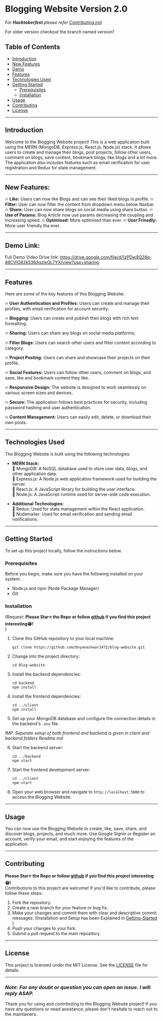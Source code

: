 # Blogging Website Version 2.0

_For **Hacktoberfest** please refer [Contributing.md](https://github.com/Dnyaneshwar2472/blog-website/blob/master/CONTRIBUTING.md)_ <br/>

For older version checkout the branch named _version1_

## Table of Contents

- [Introduction](#introduction)
- [New Features](#new-features)
- [Demo](#demo-link)
- [Features](#features)
- [Technologies Used](#technologies-used)
- [Getting Started](#getting-started)
  - [Prerequisites](#prerequisites)
  - [Installation](#installation)
- [Usage](#usage)
- [Contributing](#contributing)
- [License](#license)

---

## Introduction

Welcome to the Blogging Website project! This is a web application built using the MERN (MongoDB, Express.js, React.js, Node.js) stack. It allows users to create and manage their blogs, post projects, follow other users, comment on blogs, save content, bookmark blogs, like blogs and a lot more. The application also includes features such as email verification for user registration and Redux for state management.

---

## New Features:

🔥 **Like:** Users can now like Blogs and can see their liked blogs in profile.
🔥 **Filter:** User can now filter the content from dropdown menu below Navbar.
🔥 **Share:** User can now share blogs on social media using share button.
🔥 **Use of Params:** Blog Article now use params decreasing the coupling and increasing speed.
🔥 **Optimised:** More optimised than ever.
🔥 **User Frinedly:** More user friendly tha ever.

---

## Demo Link:

Full Demo Video Drive link: [https://drive.google.com/file/d/1zPDw9Q28q-86CVlG62k5363gzIeGL7YX/view?usp=sharing
](https://drive.google.com/file/d/1As5DVfGSCfBOT9dqbX7MIYm69XllfGra/view?usp=sharing)

---

## Features

Here are some of the key features of this Blogging Website:

🔥 **User Authentication and Profiles:** Users can create and manage their profiles, with email verification for account security.

🔥 **Blogging:** Users can create and publish their blogs with rich text formatting.

🔥 **Sharing:** Users can share any blogs on social media platforms;

🔥 **Filter Blogs:** Users can search other users and filter content according to category.

🔥 **Project Posting:** Users can share and showcase their projects on their profile.

🔥 **Social Features:** Users can follow other users, comment on blogs, and save, like and bookmark content they like.

🔥 **Responsive Design:** The website is designed to work seamlessly on various screen sizes and devices.

🔥 **Secure:** The application follows best practices for security, including password hashing and user authentication.

🔥 **Content Management:** Users can easily edit, delete, or download their own posts.

---

## Technologies Used

The Blogging Website is built using the following technologies:

- **MERN Stack:**
  <br/>
  💫 MongoDB: A NoSQL database used to store user data, blogs, and other application data. <br/>
  💫 Express.js: A Node.js web application framework used for building the server.<br/>
  💫 React.js: A JavaScript library for building the user interface.<br/>
  💫 Node.js: A JavaScript runtime used for server-side code execution.<br/>

- **Additional Technologies:**<br/>
  💫 Redux: Used for state management within the React application.<br/>
  💫 Nodemailer: Used for email verification and sending email notifications.<br/>

---

## Getting Started

To set up this project locally, follow the instructions below.

### Prerequisites

Before you begin, make sure you have the following installed on your system:

- Node.js and npm (Node Package Manager)
- Git

### Installation

(Request: **Please Star⭐️ the Repo or follow [github](https://github.com/Dnyaneshwar2472/) if you find this project interesting😁!** <br/>)

1. Clone this GitHub repository to your local machine:

   ```
   git clone https://github.com/Dnyaneshwar2472/blog-website.git
   ```

2. Change into the project directory:

   ```
   cd Blog-website
   ```

3. Install the backend dependencies:

   ```
   cd backend
   npm install
   ```

4. Install the frontend dependencies:

   ```
   cd ../client
   npm install
   ```

5. Set up your MongoDB database and configure the connection details in the backend's `.env` file.

_IMP: Seperate setup of both frontend and backend is given in *client* and *backend* folders *Readme.md*_

6. Start the backend server:

   ```
   cd ../backend
   npm start
   ```

7. Start the frontend development server:

   ```
   cd ../client
   npm start
   ```

8. Open your web browser and navigate to `http://localhost:3000` to access the Blogging Website.

---

## Usage

You can now use the Blogging Website to create, like, save, share, and discover blogs, projects, and much more. Use Google Signin or Register an account, verify your email, and start enjoying the features of the application.

---

## Contributing

**Please Star⭐️ the Repo or follow [github](https://github.com/Dnyaneshwar2472/) if you find this project interesting😁!** <br/>
Contributions to this project are welcome! If you'd like to contribute, please follow these steps:

1. Fork the repository.
2. Create a new branch for your feature or bug fix.
3. Make your changes and commit them with clear and descriptive commit messages. (Installation and Setup has been Explained in [Getting-Started](#getting-started) )
4. Push your changes to your fork.
5. Submit a pull request to the main repository.
   <br/>

---

## License

This project is licensed under the MIT License. See the [LICENSE](LICENSE) file for details.

---

### _Note: For any doubt or question you can open an issue. I will reply ASAP._

Thank you for using and contributing to the Blogging Website project! If you have any questions or need assistance, please don't hesitate to reach out to the maintainers.
